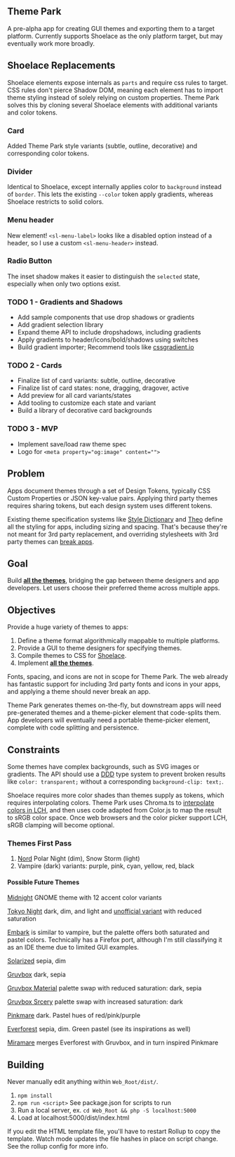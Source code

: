## Theme Park
A pre-alpha app for creating GUI themes and exporting them to a target platform. Currently supports Shoelace as the only platform target, but may eventually work more broadly.

## Shoelace Replacements
Shoelace elements expose internals as `parts` and require css rules to target. CSS rules don't pierce Shadow DOM, meaning each element has to import theme styling instead of solely relying on custom properties. Theme Park solves this by cloning several Shoelace elements with additional variants and color tokens.

### Card
Added Theme Park style variants (subtle, outline, decorative) and corresponding color tokens.

### Divider
Identical to Shoelace, except internally applies color to `background` instead of `border`. This lets the existing `--color` token apply gradients, whereas Shoelace restricts to solid colors.

### Menu header
New element! `<sl-menu-label>` looks like a disabled option instead of a header, so I use a custom `<sl-menu-header>` instead.

### Radio Button
The inset shadow makes it easier to distinguish the `selected` state, especially when only two options exist.

### TODO 1 - Gradients and Shadows
- Add sample components that use drop shadows or gradients
- Add gradient selection library
- Expand theme API to include dropshadows, including gradients
- Apply gradients to header/icons/bold/shadows using switches
- Build gradient importer; Recommend tools like [cssgradient.io](https://cssgradient.io/)

### TODO 2 - Cards
- Finalize list of card variants: subtle, outline, decorative
- Finalize list of card states: none, dragging, dragover, active
- Add preview for all card variants/states
- Add tooling to customize each state and variant
- Build a library of decorative card backgrounds

### TODO 3 - MVP
- Implement save/load raw theme spec
- Logo for `<meta property="og:image" content="">`

## Problem
Apps document themes through a set of Design Tokens, typically CSS Custom Properties or JSON key-value pairs. Applying third party themes requires sharing tokens, but each design system uses different tokens.

Existing theme specification systems like [Style Dictionary](https://amzn.github.io/style-dictionary/) and [Theo](https://github.com/salesforce-ux/theo) define all the styling for apps, including sizing and spacing. That's because they're not meant for 3rd party replacement, and overriding stylesheets with 3rd party themes can [break apps](https://stopthemingmy.app/).

## Goal
Build **[all the themes](#themes-first-pass)**, bridging the gap between theme designers and app developers. Let users choose their preferred theme across multiple apps.

## Objectives
Provide a huge variety of themes to apps:
1. Define a theme format algorithmically mappable to multiple platforms.
2. Provide a GUI to theme designers for specifying themes.
3. Compile themes to CSS for [Shoelace](https://github.com/shoelace-style/shoelace).
4. Implement **[all the themes](#themes-first-pass)**.

Fonts, spacing, and icons are not in scope for Theme Park. The web already has fantastic support for including 3rd party fonts and icons in your apps, and applying a theme should never break an app.

Theme Park generates themes on-the-fly, but downstream apps will need pre-generated themes and a theme-picker element that code-splits them. App developers will eventually need a portable theme-picker element, complete with code splitting and persistence.

## Constraints
Some themes have complex backgrounds, such as SVG images or gradients. The API should use a [DDD](https://fsharpforfunandprofit.com/ddd/) type system to prevent broken results like `color: transparent;` without a corresponding `background-clip: text;`.

Shoelace requires more color shades than themes supply as tokens, which requires interpolating colors. Theme Park uses Chroma.ts to [interpolate colors in LCH](https://lea.verou.me/2020/04/lch-colors-in-css-what-why-and-how/#2-lch-and-lab-is-perceptually-uniform), and then uses code adapted from Color.js to map the result to sRGB color space. Once web browsers and the color picker support LCH, sRGB clamping will become optional.

### Themes First Pass
1. [Nord](https://nordtheme.com) Polar Night (dim), Snow Storm (light)
2. Vampire (dark) variants: purple, pink, cyan, yellow, red, black

#### Possible Future Themes
[Midnight](https://github.com/i-mint/midnight) GNOME theme with 12 accent color variants

[Tokyo Night](https://github.com/enkia/tokyo-night-vscode-theme) dark, dim, and light and [unofficial variant](https://github.com/huytd/vscode-tokyo-city) with reduced saturation

[Embark](https://embark-theme.github.io) is similar to vampire, but the palette offers both saturated and pastel colors. Technically has a Firefox port, although I'm still classifying it as an IDE theme due to limited GUI examples.

[Solarized](https://ethanschoonover.com/solarized/#usage-development) sepia, dim

[Gruvbox](https://github.com/morhetz/gruvbox) dark, sepia

[Gruvbox Material](https://github.com/sainnhe/gruvbox-material) palette swap with reduced saturation: dark, sepia

[Gruvbox Srcery](https://srcery-colors.github.io/) palette swap with increased saturation: dark

[Pinkmare](https://github.com/Matsuuu/pinkmare) dark. Pastel hues of red/pink/purple

[Everforest](https://github.com/sainnhe/everforest) sepia, dim. Green pastel (see its inspirations as well)

[Miramare](https://github.com/franbach/miramare) merges Everforest with Gruvbox, and in turn inspired Pinkmare

## Building
Never manually edit anything within `Web_Root/dist/`.
1. `npm install`
2. `npm run <script>` See package.json for scripts to run
3. Run a local server, ex. `cd Web_Root && php -S localhost:5000`
4. Load at localhost:5000/dist/index.html

If you edit the HTML template file, you'll have to restart Rollup to copy the template. Watch mode updates the file hashes in place on script change. See the rollup config for more info.
